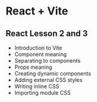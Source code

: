# React + Vite

## React Lesson 2 and 3

- Introduction to Vite
- Component meaning
- Separating to components
- Props meaning
- Creating dynamic components
- Adding external CSS styles
- Writing inline CSS
- Importing module CSS

